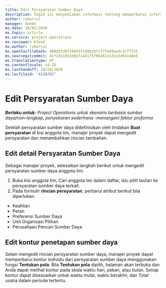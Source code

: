 ```yaml
---
title: Edit Persyaratan Sumber Daya
description: Topik ini menyediakan informasi tentang memperbarui informasi persyaratan sumber daya.
author: ruhercul
manager: Annbe
ms.date: 10/01/2020
ms.topic: article
ms.service: project-operations
ms.reviewer: kfend
ms.author: ruhercul
ms.openlocfilehash: 988d3338f19443f1d8bcb7cf77e69aa3c1cff155
ms.sourcegitcommit: 4cf1dc1561b92fca4175f0b3813133c5e63ce8e6
ms.translationtype: HT
ms.contentlocale: id-ID
ms.lasthandoff: 10/28/2020
ms.locfileid: "4128782"
---
```

# <a name="edit-a-resource-requirement"></a>Edit Persyaratan Sumber Daya

_**Berlaku untuk:** Project Operations untuk skenario berbasis sumber daya/non-lengkap, penyebaran sederhana -menangani faktur proforma_

Setelah persyaratan sumber daya didefinisikan oleh tindakan **Buat persyaratan** di kisi anggota tim, manajer proyek dapat mengedit persyaratan dan menambahkan rincian tambahan.

## <a name="edit-resource-requirement-details"></a>Edit detail Persyaratan Sumber Daya

Sebagai manajer proyek, selesaikan langkah berikut untuk mengedit persyaratan sumber daya anggota tim.

1. Buka kisi anggota tim, Cari anggota tim dalam daftar, lalu pilih tautan ke persyaratan sumber daya terkait.
2. Pada formulir **rincian persyaratan**, perbarui atribut berikut bila diperlukan.

- Keahlian
- Peran
- Preferensi Sumber Daya
- Unit Organisasi Pilihan
- Perusahaan Pencari Sumber Daya

## <a name="edit-resource-assignment-contours"></a>Edit kontur penetapan sumber daya

Selain mengedit rincian persyaratan sumber daya, manajer proyek dapat memperbarui kontur individu dari persyaratan sumber daya menggunakan fungsi **Tentukan pola**. Bila **Tentukan pola** dipilih, halaman akan terbuka dan Anda dapat melihat kontur pada skala waktu hari, pekan, atau bulan. Setiap kontur dapat disesuaikan untuk waktu mulai, waktu berakhir, dan Total usaha dalam periode tertentu.